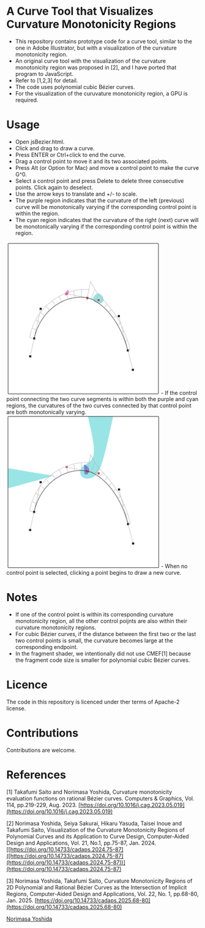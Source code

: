 # A Curve Tool that Visualizes Curvature Monotonicity Regions

- This repository contains prototype code for a curve tool, similar to the one in Adobe Illustrator, but with a visualization of the curvature monotonicity region.
- An original curve tool with the visualization of the curvature monotonicity region was proposed in [2], and I have ported that program to JavaScript.
- Refer to [1,2,3] for detail.
- The code uses polynomial cubic Bézier curves.
- For the visualization of the curuvature monotonicity region, a GPU is required.
  
# Usage

- Open jsBezier.html.
- Click and drag to draw a curve.
- Press ENTER or Ctrl+click to end the curve.
- Drag a control point to move it and its two associated points.
- Press Alt (or Option for Mac) and move a control point to make the curve G^0.
- Select a control point and press Delete to delete three consecutive points. Click again to deselect.
- Use the arrow keys to translate and +/- to scale.
- The purple region indicates that the curvature of the left (previous) curve will be monotonically varying if the corresponding control point is within the region.
- The cyan region indicates that the curvature of the right (next) curve will be monotonically varying if the corresponding control point is within the region.
<img src="Figs/TwoPoints.png" alt="TwoPoints.png" width="400">
- If the control point connecting the two curve segments is within both the purple and cyan regions, the curvatures of the two curves connected by that control point are both monotonically varying.
<img src="Figs/ConnectingPoint.png" alt="ConnectingPoint.png" width="400">
- When no control point is selected, clicking a point begins to draw a new curve.

# Notes
- If one of the control point is within its corresponding curvature monotonicity region, all the other control poijnts are also within their curvature monotonicity regions.
- For cubic Bézier curves, if the distance between the first two or the last two control points is small, the curvature becomes large at the corresponding endpoint.
- In the fragment shader, we intentionally did not use CMEF[1] because the fragment code size is smaller for polynomial cubic Bézier curves. 

# Licence
The code in this repository is licenced under ther terms of Apache-2 license.

# Contributions
Contributions are welcome.

# References
[1] Takafumi Saito and Norimasa Yoshida, Curvature monotonicity evaluation functions on rational Bézier curves. Computers & Graphics, Vol. 114, pp.219-229, Aug. 2023. [https://doi.org/10.1016/j.cag.2023.05.019](https://doi.org/10.1016/j.cag.2023.05.019)

[2] Norimasa Yoshida, Seiya Sakurai, Hikaru Yasuda, Taisei Inoue and Takafumi Saito, Visualization of the Curvature Monotonicity Regions of Polynomial Curves and its Application to Curve Design, Computer-Aided Design and Applications, Vol. 21, No.1, pp.75-87, Jan. 2024. [[https://doi.org/10.14733/cadaps.2024.75-87]([https://doi.org/10.14733/cadaps.2024.75-87](https://doi.org/10.14733/cadaps.2024.75-87))](https://doi.org/10.14733/cadaps.2024.75-87)

[3] Norimasa Yoshida, Takafumi Saito, Curvature Monotonicity Regions of 2D Polynomial and Rational Bézier Curves as the Intersection of Implicit Regions, Computer-Aided Design and Applications, Vol. 22, No. 1, pp.68-80, Jan. 2025.  [https://doi.org/10.14733/cadaps.2025.68-80](https://doi.org/10.14733/cadaps.2025.68-80)

[Norimasa Yoshida](https://sites.google.com/view/yoshida-lab-citnu/english/profile-e)
